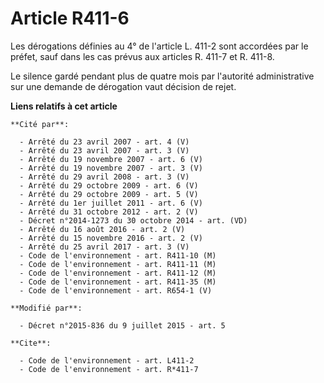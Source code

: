 # Article R411-6

Les dérogations définies au 4° de l'article L. 411-2 sont accordées par le préfet, sauf dans les cas prévus aux articles R.
411-7 et R. 411-8.

Le silence gardé pendant plus de quatre mois par l'autorité administrative sur une demande de dérogation vaut décision de
rejet.

**Liens relatifs à cet article**

	**Cité par**:

	  - Arrêté du 23 avril 2007 - art. 4 (V)
	  - Arrêté du 23 avril 2007 - art. 3 (V)
	  - Arrêté du 19 novembre 2007 - art. 6 (V)
	  - Arrêté du 19 novembre 2007 - art. 3 (V)
	  - Arrêté du 29 avril 2008 - art. 3 (V)
	  - Arrêté du 29 octobre 2009 - art. 6 (V)
	  - Arrêté du 29 octobre 2009 - art. 5 (V)
	  - Arrêté du 1er juillet 2011 - art. 6 (V)
	  - Arrêté du 31 octobre 2012 - art. 2 (V)
	  - Décret n°2014-1273 du 30 octobre 2014 - art. (VD)
	  - Arrêté du 16 août 2016 - art. 2 (V)
	  - Arrêté du 15 novembre 2016 - art. 2 (V)
	  - Arrêté du 25 avril 2017 - art. 3 (V)
	  - Code de l'environnement - art. R411-10 (M)
	  - Code de l'environnement - art. R411-11 (M)
	  - Code de l'environnement - art. R411-12 (M)
	  - Code de l'environnement - art. R411-35 (M)
	  - Code de l'environnement - art. R654-1 (V)

	**Modifié par**:

	  - Décret n°2015-836 du 9 juillet 2015 - art. 5

	**Cite**:

	  - Code de l'environnement - art. L411-2
	  - Code de l'environnement - art. R*411-7
